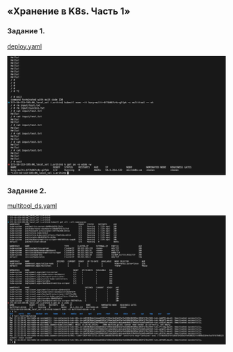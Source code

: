 ## «Хранение в K8s. Часть 1»
### Задание 1. 
[deploy.yaml](deploy.yaml) 

![!\[Alt text\](<img/!\[Alt text\](<img/1.png>)>)](<img/1.png>)

### Задание 2. 

[multitool_ds.yaml](multitool_ds.yaml) 

![!\[Alt text\](<img/!\[Alt text\](<img/2.png>)>)](<img/2.png>)




